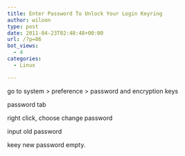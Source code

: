 ```yaml
---
title: Enter Password To Unlock Your Login Keyring
author: wiloon
type: post
date: 2011-04-23T02:48:48+00:00
url: /?p=86
bot_views:
  - 4
categories:
  - Linux

---
```

go to system > preference > password and encryption keys
  
password tab
  
right click, choose change password
  
input old password
  
keey new password empty.